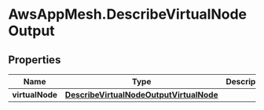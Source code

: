 # AwsAppMesh.DescribeVirtualNodeOutput

## Properties

Name | Type | Description | Notes
------------ | ------------- | ------------- | -------------
**virtualNode** | [**DescribeVirtualNodeOutputVirtualNode**](DescribeVirtualNodeOutputVirtualNode.md) |  | [optional] 


